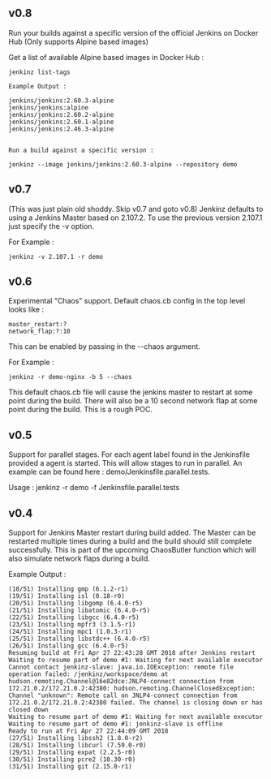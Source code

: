 ## v0.8

Run your builds against a specific version of the official Jenkins on Docker Hub (Only supports Alpine based images)

Get a list of available Alpine based images in Docker Hub :

```
jenkinz list-tags

Example Output : 

jenkins/jenkins:2.60.3-alpine
jenkins/jenkins:alpine
jenkins/jenkins:2.60.2-alpine
jenkins/jenkins:2.60.1-alpine
jenkins/jenkins:2.46.3-alpine


Run a build against a specific version :

jenkinz --image jenkins/jenkins:2.60.3-alpine --repository demo
```


## v0.7

(This was just plain old shoddy. Skip v0.7 and goto v0.8)
Jenkinz defaults to using a Jenkins Master based on 2.107.2. To use the previous version 2.107.1 just specify the -v option.

For Example :
```
jenkinz -v 2.107.1 -r demo 
```

## v0.6

Experimental "Chaos" support.  Default chaos.cb config in the top level looks like : 
```
master_restart:?
network_flap:?:10
```

This can be enabled by passing in the --chaos argument. 

For Example :
```
jenkinz -r demo-nginx -b 5 --chaos
```

This default chaos.cb file will cause the jenkins master to restart at some point during the build. There will also be a 10 second network flap at some point during the build. This is a rough POC.

## v0.5

Support for parallel stages. For each agent label found in the Jenkinsfile provided a agent is started. This will allow stages to run in parallel.  An example can be found here : demo/Jenkinsfile.parallel.tests.

Usage : jenkinz -r demo -f Jenkinsfile.parallel.tests

## v0.4

Support for Jenkins Master restart during build added. The Master can be restarted multiple times during a build and the build should still complete successfully. This is part of the upcoming ChaosButler function which will also simulate network flaps during a build.

Example Output :
```
(18/51) Installing gmp (6.1.2-r1)
(19/51) Installing isl (0.18-r0)
(20/51) Installing libgomp (6.4.0-r5)
(21/51) Installing libatomic (6.4.0-r5)
(22/51) Installing libgcc (6.4.0-r5)
(23/51) Installing mpfr3 (3.1.5-r1)
(24/51) Installing mpc1 (1.0.3-r1)
(25/51) Installing libstdc++ (6.4.0-r5)
(26/51) Installing gcc (6.4.0-r5)
Resuming build at Fri Apr 27 22:43:28 GMT 2018 after Jenkins restart
Waiting to resume part of demo #1: Waiting for next available executor
Cannot contact jenkinz-slave: java.io.IOException: remote file operation failed: /jenkinz/workspace/demo at hudson.remoting.Channel@16e82dce:JNLP4-connect connection from 172.21.0.2/172.21.0.2:42380: hudson.remoting.ChannelClosedException: Channel "unknown": Remote call on JNLP4-connect connection from 172.21.0.2/172.21.0.2:42380 failed. The channel is closing down or has closed down
Waiting to resume part of demo #1: Waiting for next available executor
Waiting to resume part of demo #1: jenkinz-slave is offline
Ready to run at Fri Apr 27 22:44:09 GMT 2018
(27/51) Installing libssh2 (1.8.0-r2)
(28/51) Installing libcurl (7.59.0-r0)
(29/51) Installing expat (2.2.5-r0)
(30/51) Installing pcre2 (10.30-r0)
(31/51) Installing git (2.15.0-r1)
```
